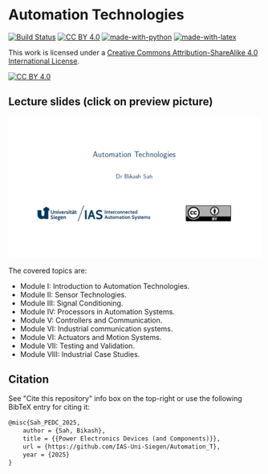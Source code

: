 # Automation Technologies

[![Build Status](https://github.com/IAS-Uni-Siegen/EMD_Course/actions/workflows/BuildPDFs.yml/badge.svg)](https://github.com/IAS-Uni-Siegen/EMD_Course/actions/workflows/BuildPDFs.yml)
[![CC BY 4.0][cc-by-shield]][cc-by]
[![made-with-python](https://img.shields.io/badge/Made%20with-Python-1f425f.svg)](https://www.python.org/)
[![made-with-latex](https://img.shields.io/badge/Made%20with-LaTeX-1f425f.svg)](https://www.latex-project.org/)
<!-- [![DOI](https://zenodo.org/badge/DOI/10.5281/zenodo.14215441.svg)](https://doi.org/10.5281/zenodo.14215441) -->



This work is licensed under a
[Creative Commons Attribution-ShareAlike 4.0 International License][cc-by].

[![CC BY 4.0][cc-by-image]][cc-by]

[cc-by]: http://creativecommons.org/licenses/by/4.0/
[cc-by-image]: https://licensebuttons.net/l/by/4.0/88x31.png
[cc-by-shield]: https://img.shields.io/badge/License-CC%20BY%204.0-lightgrey.svg

## Lecture slides (click on preview picture)
<a href="https://ias-uni-siegen.github.io/Automation_T/lecture.pdf" target="_blank" class="image fit"><img src="misc/Lecture_preview.png" alt=""></a>

The covered topics are:
- Module I: Introduction to Automation Technologies.
- Module II: Sensor Technologies.
- Module III: Signal Conditioning.
- Module IV: Processors in Automation Systems.
- Module V: Controllers and Communication.
- Module VI: Industrial communication systems.
- Module VI: Actuators and Motion Systems.
- Module VII: Testing and Validation.
- Module VIII: Industrial Case Studies.


<!-- Should be added by TATSAT
## Exercise tasks (click on preview picture)
<a href="https://ias-uni-siegen.github.io/Automation_T/exercise.pdf" target="_blank" class="image fit"><img src="misc/Exercise_preview.png" alt=""></a>

## Exercise tasks including solutions (click on preview picture)
<a href="https://ias-uni-siegen.github.io/Automation_T/exercise_with_solution.pdf" target="_blank" class="image fit"><img src="misc/Exercise_with_solution_preview.png" alt=""></a>

-->

<!--## Exam history

| Exam       | Only Tasks                                  | Tasks with Solutions                            |
|------------|---------------------------------------------|-------------------------------------------------|
| Summer 2025       | [Only Tasks](https://ias-uni-siegen.github.io/EMD_course/summer2024.pdf)   | [Tasks with Solutions](https://ias-uni-siegen.github.io/EMD_course/summer2024_with_solution.pdf) |
| Summer 2025 (mock-up)| [Only Tasks](https://ias-uni-siegen.github.io/EMD_course/summer2024_mock-up.pdf)   | [Tasks with Solutions](https://ias-uni-siegen.github.io/EMD_course/summer2024_mock-up_with_solution.pdf) |
-->


## Citation
See "Cite this repository" info box on the top-right or use the following BibTeX entry for citing it:
```
@misc{Sah_PEDC_2025,
    author = {Sah, Bikash},
    title = {{Power Electronics Devices (and Components)}},
    url = {https://github.com/IAS-Uni-Siegen/Automation_T},
    year = {2025}
}
```
